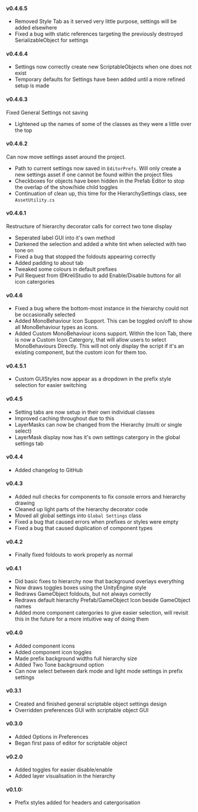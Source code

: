 #### v0.4.6.5
 - Removed Style Tab as it served very little purpose, settings will be added elsewhere
 - Fixed a bug with static references targeting the previously destroyed SerializableObject for settings

#### v0.4.6.4
 - Settings now correctly create new ScriptableObjects when one does not exist
 - Temporary defaults for Settings have been added until a more refined setup is made

#### v0.4.6.3
Fixed General Settings not saving

 - Lightened up the names of some of the classes as they were a little over the top

#### v0.4.6.2
Can now move settings asset around the project.

 - Path to current settings now saved in `EditorPrefs`. Will only create a new settings asset if one cannot be found within the project files
 - Checkboxes for objects have been hidden in the Prefab Editor to stop the overlap of the show/hide child toggles
 - Continuation of clean up, this time for the HierarchySettings class, see `AssetUtility.cs`

#### v0.4.6.1
Restructure of hierarchy decorator calls for correct two tone display

 - Seperated label GUI into it's own method
 - Darkened the selection and added a white tint when selected with two tone on
 - Fixed a bug that stopped the foldouts appearing correctly
 - Added padding to about tab
 - Tweaked some colours in default prefixes
 - Pull Request from @KreliStudio to add Enable/Disable buttons for all icon catergories

#### v0.4.6
- Fixed a bug where the bottom-most instance in the hierarchy could not be occasionally selected
- Added MonoBehaviour Icon Support. This can be toggled on/off to show all MonoBehaviour types as icons.
- Added Custom MonoBehaviour icons support. Within the Icon Tab, there is now a Custom Icon Catergory, that will allow users to select MonoBehaviours Directly. This will not only display the script if it's an existing component, 
but the custom icon for them too.

#### v0.4.5.1
- Custom GUIStyles now appear as a dropdown in the prefix style selection for easier switching

#### v0.4.5
- Setting tabs are now setup in their own individual classes
- Improved caching throughout due to this
- LayerMasks can now be changed from the Hierarchy (multi or single select)
- LayerMask display now has it's own settings catergory in the global settings tab

#### v0.4.4
- Added changelog to GitHub

#### v0.4.3
- Added null checks for components to fix console errors and hierarchy drawing
- Cleaned up light parts of the hierarchy decorator code
- Moved all global settings into `Global Settings` class
- Fixed a bug that caused errors when prefixes or styles were empty
- Fixed a bug that caused duplication of component types

#### v0.4.2 
- Finally fixed foldouts to work properly as normal

#### v0.4.1
- Did basic fixes to hierarchy now that background overlays everything
- Now draws toggles boxes using the UnityEngine style
- Redraws GameObject foldouts, but not always correctly
- Redraws default hierarchy Prefab/GameObject Icon beside GameObject names
- Added more component catergories to give easier selection, will revisit this in the future
for a more intuitive way of doing them

#### v0.4.0
- Added component icons
- Added component icon toggles
- Made prefix background widths full hierarchy size
- Added Two Tone background option
- Can now select between dark mode and light mode settings in prefix settings

#### v0.3.1 
- Created and finished general scriptable object settings design
- Overridden preferences GUI with scriptable object GUI

#### v0.3.0
- Added Options in Preferences
- Began first pass of editor for scriptable object

#### v0.2.0

- Added toggles for easier disable/enable
- Added layer visualisation in the hierarchy

#### v0.1.0:
- Prefix styles added for headers and catergorisation
